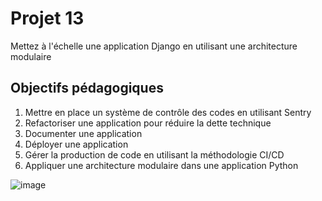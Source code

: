 # Projet 13
Mettez à l'échelle une application Django en utilisant une architecture modulaire

## Objectifs pédagogiques
1. Mettre en place un système de contrôle des codes en utilisant Sentry
2. Refactoriser une application pour réduire la dette technique
3. Documenter une application
4. Déployer une application
5. Gérer la production de code en utilisant la méthodologie CI/CD
6. Appliquer une architecture modulaire dans une application Python

![image](https://github.com/MohandArezki/P13_MohandArezki_Lahlou/assets/91838551/16093d98-4932-4376-bf0d-48e237536c94)
